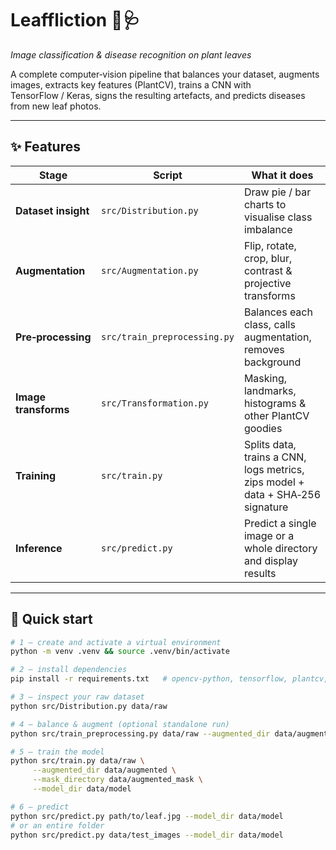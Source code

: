 # Leaffliction 🥬🩺

_Image classification &amp; disease recognition on plant leaves_

A complete computer‑vision pipeline that balances your dataset, augments images, extracts key features (PlantCV), trains a CNN with TensorFlow / Keras, signs the resulting artefacts, and predicts diseases from new leaf photos.

---

## ✨ Features
| Stage | Script | What it does |
|-------|--------|--------------|
| **Dataset insight** | `src/Distribution.py` | Draw pie / bar charts to visualise class imbalance |
| **Augmentation** | `src/Augmentation.py` | Flip, rotate, crop, blur, contrast &amp; projective transforms |
| **Pre‑processing** | `src/train_preprocessing.py` | Balances each class, calls augmentation, removes background |
| **Image transforms** | `src/Transformation.py` | Masking, landmarks, histograms &amp; other PlantCV goodies |
| **Training** | `src/train.py` | Splits data, trains a CNN, logs metrics, zips model + data + SHA‑256 signature |
| **Inference** | `src/predict.py` | Predict a single image or a whole directory and display results |

---

## 🚀 Quick start

```bash
# 1 – create and activate a virtual environment
python -m venv .venv && source .venv/bin/activate

# 2 – install dependencies
pip install -r requirements.txt   # opencv-python, tensorflow, plantcv, matplotlib, tqdm …

# 3 – inspect your raw dataset
python src/Distribution.py data/raw

# 4 – balance & augment (optional standalone run)
python src/train_preprocessing.py data/raw --augmented_dir data/augmented

# 5 – train the model
python src/train.py data/raw \
     --augmented_dir data/augmented \
     --mask_directory data/augmented_mask \
     --model_dir data/model

# 6 – predict
python src/predict.py path/to/leaf.jpg --model_dir data/model
# or an entire folder
python src/predict.py data/test_images --model_dir data/model
